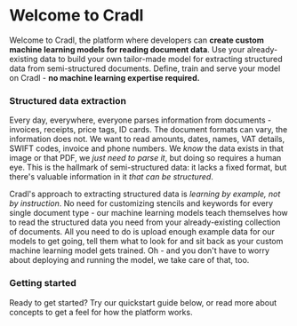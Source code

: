 # Welcome to Cradl

Welcome to Cradl, the platform where developers can **create custom machine learning models for reading document data**. Use your already-existing data to build your own tailor-made model for extracting structured data from semi-structured documents. Define, train and serve your model on Cradl - **no machine learning expertise required.**

### Structured data extraction

Every day, everywhere, everyone parses information from documents - invoices, receipts, price tags, ID cards. The document formats can vary, the information does not. We want to read amounts, dates, names, VAT details, SWIFT codes, invoice and phone numbers. We _know_ the data exists in that image or that PDF, we _just need to parse it_, but doing so requires a human eye. This is the hallmark of semi-structured data: it lacks a fixed format, but there's valuable information in it _that can be structured_.

Cradl's approach to extracting structured data is _learning by example, not by instruction_. No need for customizing stencils and keywords for every single document type - our machine learning models teach themselves how to read the structured data you need from your already-existing collection of documents. All you need to do is upload enough example data for our models to get going, tell them what to look for and sit back as your custom machine learning model gets trained. Oh - and you don't have to worry about deploying and running the model, we take care of that, too.

### Getting started

Ready to get started? Try our quickstart guide below, or read more about concepts to get a feel for how the platform works.





